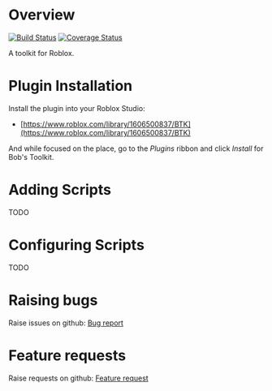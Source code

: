 # Overview

[![Build Status](https://travis-ci.org/bobsh/BTK.svg?branch=master)](https://travis-ci.org/bobsh/BTK) [![Coverage Status](https://coveralls.io/repos/github/bobsh/BTK/badge.svg?branch=master)](https://coveralls.io/github/bobsh/BTK?branch=master)

A toolkit for Roblox.

# Plugin Installation

Install the plugin into your Roblox Studio:

* [https://www.roblox.com/library/1606500837/BTK](https://www.roblox.com/library/1606500837/BTK)

And while focused on the place, go to the *Plugins* ribbon and
click *Install* for Bob's Toolkit.

# Adding Scripts

TODO

# Configuring Scripts

TODO

# Raising bugs

Raise issues on github: [Bug report](https://github.com/bobsh/BTK/issues/new?template=bug_report.md)

# Feature requests

Raise requests on github: [Feature request](https://github.com/bobsh/BTK/issues/new?template=feature_request.md)